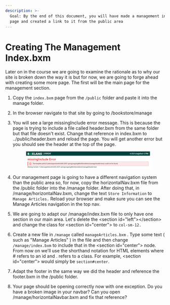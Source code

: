 ```yaml
---
description: >-
  Goal: By the end of this document, you will have made a management index.bxm
  page and created a link to it from the public area
---
```


# Creating The Management Index.bxm

Later on in the course we are going to examine the rationale as to why our site is broken down the way it is but for now, we are going to forge ahead with creating some more page. The first will be the main page for the management section.&#x20;

1. Copy the `index.bxm` page from the `/public` folder and paste it into the manage folder.
2. In the browser navigate to that site by going to /bookstore/manage
3.  You will see a large missingInclude error message. This is because the page is trying to include a file called header.bxm from the same folder but that file doesn't exist. Change that reference in index.bxm to ../public/header.bxm and reload the page. You will get another error but you should see the header at the top of the page.&#x20;

    <figure><img src="../.gitbook/assets/image (1) (1) (1) (1).png" alt=""><figcaption></figcaption></figure>


4. Our management page is going to have a different navigation system than the public area so, for now, copy the horizontalNav.bxm file from the /public folder into the /manage folder. After doing that, in /manage/horizontalNav.bxm, change the text `Store Information` to `Manage Articles.` Reload your browser and make sure you can see the Manage Articles navigation in the top nav.&#x20;
5. We are going to adapt our /manage/index.bxm file to only have one section in our main area. Let's delete the \<section id="left">\</section>  and change the class for \<section id="center"> to `col-sm-12.`&#x20;
6. Create a new file in `/manage` called `manageArticles.bxm` . Type some text ( such as "Manage Articles" ) in the file and then change `/manage/index.bxm` to include that in the \<section id="center"> node. From now on we'll use the shorthand notation for HTML elements where # refers to an id and . refers to a class. For example, \<section id="center"> would simply be `section#center`.&#x20;
7. Adapt the footer in the same way we did the header and reference the footer.bxm in the /public folder.&#x20;
8. Your page should be opening correctly now with one exception. Do you have a broken image in your navbar? Can you open /manage/horizontalNavbar.bxm and fix that reference?

